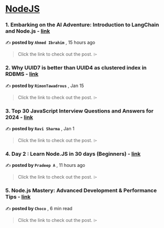 
<h1><a href=https://medium.com/tag/nodejs/recommended target="_blank" rel="noopener noreferrer">NodeJS</a></h1>
<h3>1. Embarking on the AI Adventure: Introduction to LangChain and Node.js - <a href=https://medium.com/@ahmedhemaz/embarking-on-the-ai-adventure-introduction-to-langchain-and-node-js-7393b6364f3a?source=tag_recommended_feed---------0-84----------nodejs----------ca3527ef_a74c_4d1d_890b_f92e8d5cabd9------- target="_blank" rel="noopener noreferrer">link</a></h3>

✍️ **posted by `Ahmed Ibrahim`** <date> , 15 hours ago</date>

<blockquote>Click the link to check out the post. ⌲</blockquote>

<h3>2. Why UUID7 is better than UUID4 as clustered index in RDBMS - <a href=https://medium.com/@rtawadrous/why-uuid7-is-better-than-uuid4-as-clustered-index-edb02bf70056?source=tag_recommended_feed---------1-107----------nodejs----------ca3527ef_a74c_4d1d_890b_f92e8d5cabd9------- target="_blank" rel="noopener noreferrer">link</a></h3>

✍️ **posted by `RimonTawadrous`** <date> , Jan 15</date>

<blockquote>Click the link to check out the post. ⌲</blockquote>

<h3>3. Top 30 JavaScript Interview Questions and Answers for 2024 - <a href=https://medium.com/@javascriptcentric/top-30-javascript-interview-questions-and-answers-for-2024-7f1e2d1d0638?source=tag_recommended_feed---------2-85----------nodejs----------ca3527ef_a74c_4d1d_890b_f92e8d5cabd9------- target="_blank" rel="noopener noreferrer">link</a></h3>

✍️ **posted by `Ravi Sharma`** <date> , Jan 1</date>

<blockquote>Click the link to check out the post. ⌲</blockquote>

<h3>4. Day 2 : Learn Node.JS in 30 days (Beginners) - <a href=https://medium.com/@pradeep15a/day-2-learn-node-js-in-30-days-beginners-342dc73c4993?source=tag_recommended_feed---------3-84----------nodejs----------ca3527ef_a74c_4d1d_890b_f92e8d5cabd9------- target="_blank" rel="noopener noreferrer">link</a></h3>

✍️ **posted by `Pradeep A`** <date> , 11 hours ago</date>

<blockquote>Click the link to check out the post. ⌲</blockquote>

<h3>5. Node.js Mastery: Advanced Development & Performance Tips - <a href=https://medium.com/@Choco23/node-js-mastery-advanced-development-performance-tips-da07355c1e8a?source=tag_recommended_feed---------4-107----------nodejs----------ca3527ef_a74c_4d1d_890b_f92e8d5cabd9------- target="_blank" rel="noopener noreferrer">link</a></h3>

✍️ **posted by `Choco`** <date> , 6 min read</date>

<blockquote>Click the link to check out the post. ⌲</blockquote>

